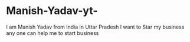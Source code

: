 # Manish-Yadav-yt-
I am Manish Yadav from India in Uttar Pradesh l want to Star my business any one can help me to start business 
